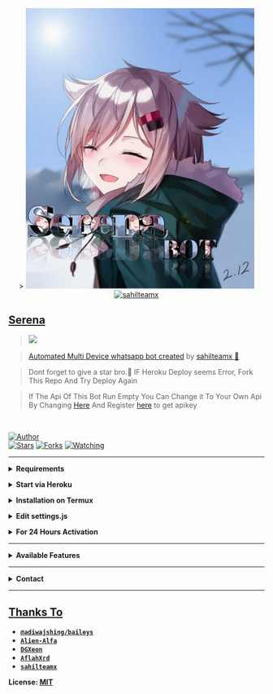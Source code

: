 <p align="center">
> <a href="https://youtu.be/ko8d0w_qtWA"><img src="Serena.jpg" alt="sahilteamx" width="450" />
<a href="https://youtube.com/channel/UCLuR4JkvjkqQT8NebAHqW0Q"><img src="logo.jpg" alt="sahilteamx" width="250" />
</p>

## Serena

> <a href="https://youtube.com/channel/UCLuR4JkvjkqQT8NebAHqW0Q"><img src="https://img.shields.io/badge/CHANNEL-SUBSCRIBE-ff0000?style=for-the-badge&logo=youtube&logoColor=ff000000&link=https://www.youtube.com/c/BOTINDO" /><br>

> [Automated Multi Device whatsapp bot created](Serena) by [sahilteamx 🥵](github.com/sahilteamx)

> Dont forget to give a star bro.🥲 IF Heroku Deploy seems Error, Fork This Repo And Try Deploy Again

> If The Api Of This Bot Run Empty You Can Change it To Your Own Api By Changing [Here](https://github.com/sahilteamx/Serena/blob/master/settings.js#L18) And Register [here](https://zenzapis.xyz/) to get apikey


</br>

<a href="https://github.com/sahilteamx/Serena"><img title="Author" src="https://img.shields.io/badge/Author-sahilteamx-blue.svg?color=54aeff&style=for-the-badge&logo=github" /></a>  
<a href="https://github.com/sahilteamx/Serena"><img title="Stars" src="https://img.shields.io/github/stars/sahilteamx/Serena?color=54aeff&style=flat-square" /></a>
<a href="https://github.com/sahilteamx/Serena/network/members"><img title="Forks" src="https://img.shields.io/github/forks/sahilteamx/Serena?color=54aeff&style=flat-square" /></a>
<a href="https://github.com/sahilteamx/Serena/watchers"><img title="Watching" src="https://img.shields.io/github/watchers/sahilteamx/Serena?label=watchers&color=54aeff&style=flat-square" /></a> <br>

---

<!-- Requirements -->
<b><details><summary>Requirements</summary></b>
* Some Text Editor
* [Node JS](https://nodejs.org/en/)
* [Git](https://git-scm.com/downloads)
* [FFMPEG](https://ffmpeg.org/download.html)
  
```bash
Add FFmpeg to PATH environment variable
```
</details>


<!-- Start via Heroku -->
<b><details><summary>Start via Heroku</summary></b>

* Scan QR In Your Whatsapp From [Here](https://replit.com/@sahilteamx/Md-Scanner?outputonly=1&lite=1)
* Fork This Repo By Clicking [Here](https://github.com/sahilteamx/Serena/fork)
* then Deploy The Bot From [Here](https://heroku.com/deploy)
* Wait 5-10 Min To Deploy 
* After Deploying On The Worker And Check The Logs

</details>



<!-- Installation via Termux -->
<b><details><summary>Installation on Termux</summary></b>
```bash
> apt update
> apt upgrade
> pkg update && pkg upgrade
> pkg install bash
> pkg install libwebp
> pkg install git -y
> pkg install nodejs -y 
> pkg install ffmpeg -y 
> pkg install wget
> pkg install imagemagick -y
> git clone https://github.com/sahilteamx/Serena
> cd Serena
> npm install
```
</details>

<!-- Edit -->
<b><details><summary>Edit settings.js</summary></b>
```bash
global.APIKeys = {
	'https://zenzapis.xyz': 'YOURAPIKEY',
}
  
global.owner = ["919536476115"]
global.ownername = ["sahilteamx 👨🏻‍💻"]
```
</details>


<!-- 24hrs-->
<b><details><summary>For 24 Hours Activation</summary></b>

```bash
npm i -g pm2 && pm2 start index.js && pm2 save && pm2 logs
```

</details>

----


<b><details><summary>Available Features</summary><br>
	
| Features |  Availability |
| :------: |  :----------: |
|   Convert     |       ✅     |
|   Database     |       ✅     |
|   Owner     |       ✅    |
|   Islami     |       ✅     |
|   Downloader     |       ✅     |
|   Webzone     |       ✅[      |
|   Searching     |       ✅      |
|   Textpro     |       ✅      |
|   Ephoto     |       ✅     |
|   Primbon     |       ✅     |
|   Anime Web     |       ✅      |
|   Stalker     |       ✅      |
|   Random Text     |       ✅     |
|   Random Image     |       ✅     |
|   Nekos Life     |       ✅      |
|   More Nsfw     |       ✅      |
|   Creator     |       ✅      |

</details>


----

<!-- Contact Owner -->
<b><details><summary>Contact</summary></b>

## ```Connect With Me```
<p align="center">
<a href="https://wa.me/918601600591"><img src="https://img.shields.io/badge/Contact 𝙎𝙖𝙝𝙞𝙡-25D366?style=for-the-badge&logo=whatsapp&logoColor=white" />
<a href="https://youtube.com/channel/UCLuR4JkvjkqQT8NebAHqW0Q"><img src="https://img.shields.io/badge/Subscribe NOW-ff0000?style=for-the-badge&logo=youtube&logoColor=ff000000&link=https://www.youtube.com/c/BOTINDO" /><br>
</p>

</details>


</details><hr>

## Thanks To
* [`@adiwajshing/baileys`](https://github.com/adiwajshing/baileys)
* [`Alien-Alfa`](https://github.com/Alien-Alfa)
* [`DGXeon`](https://github.com/DGXeon)
* [`AflahXrd`](https://github.com/nexusNw)
* [`sahilteamx`](https://github.com/sahilteamx/Serena)

License: [MIT](https://github.com/sahilteamx/Serena/LICENSE)
